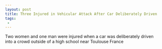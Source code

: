 ```yaml
---
layout: post
title: Three Injured in Vehicular Attack After Car Deliberately Driven into Crowd Outside French School
tags:
 -
---
```

Two women and one man were injured when a car was deliberately driven into a crowd outside of a high school near Toulouse France
